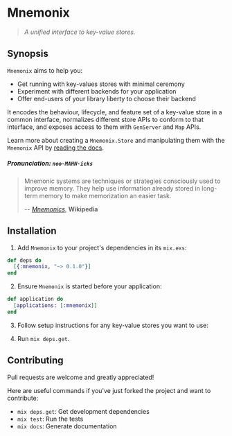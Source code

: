 Mnemonix
========

> *A unified interface to key-value stores.*

Synopsis
--------

`Mnemonix` aims to help you:

  - Get running with key-values stores with minimal ceremony
  - Experiment with different backends for your application
  - Offer end-users of your library liberty to choose their backend

It encodes the behaviour, lifecycle, and feature set of a key-value store in a common interface, normalizes different store APIs to conform to that interface, and exposes access to them with `GenServer` and `Map` APIs.

Learn more about creating a `Mnemonix.Store` and manipulating them with the `Mnemonix` API by [reading the docs](https://hexdocs.pm/mnemonix).

##### Pronunciation: *`noo-MAHN-icks`*

> Mnemonic systems are techniques or strategies consciously used to improve memory. They help use information already stored in long-term memory to make memorization an easier task.
>
> -- *[Mnemonics](https://en.wikipedia.org/wiki/Mnemonic)*, **Wikipedia**

Installation
------------

1. Add `Mnemonix` to your project's dependencies in its `mix.exs`:

```elixir
def deps do
  [{:mnemonix, "~> 0.1.0"}]
end
```

2. Ensure `Mnemonix` is started before your application:

```elixir
def application do
  [applications: [:mnemonix]]
end
```

3. Follow setup instructions for any key-value stores you want to use:

4. Run `mix deps.get`.

Contributing
------------

Pull requests are welcome and greatly appreciated!

Here are useful commands if you've just forked the project and want to contribute:

- `mix deps.get`: Get development dependencies
- `mix test`:     Run the tests
- `mix docs`:     Generate documentation
